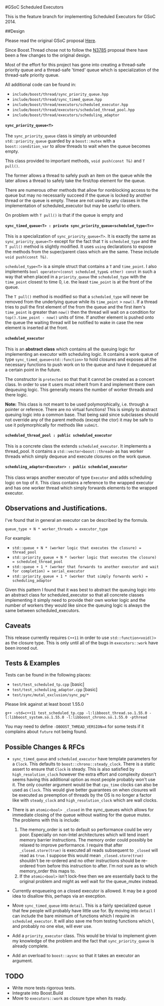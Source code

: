 #GSoC Scheduled Executors

This is the feature branch for implementing Scheduled Executors for GSoC 2014.

##Design

Please read the original GSoC proposal [Here](http://cs.mcgill.ca/~iforbe).

Since Boost.Thread chose not to follow the [N3785](http://www.open-std.org/jtc1/sc22/wg21/docs/papers/2013/n3785.pdf) proposal there have been a few changes to the original design.

Most of the effort for this project has gone into creating a thread-safe priority queue and a thread-safe 'timed' queue which is specialization of the thread-safe priority queue.

All additional code can be found in:

 * `include/boost/thread/sync_priority_queue.hpp`
 * `include/boost/thread/sync_timed_queue.hpp`
 * `include/boost/thread/executors/scheduled_executor.hpp`
 * `include/boost/thread/executors/scheduled_thread_pool.hpp`
 * `include/boost/thread/executors/scheduling_adaptor`

#### `sync_priority_queue<T>`

The `sync_priority_queue` class is simply an unbounded `std::priority_queue` guarded by a `boost::mutex` with a `boost::condition_var` to allow threads to wait when the queue becomes empty.

This class provided to important methods, `void push(const T&)` and `T pull()`. 

The former allows a thread to safely push an item on the queue while the later allows a thread to safely take the first/top element for the queue. 

There are numerous other methods that allow for nonblocking access to the queue but may no necessarily succeed if the queue is locked by another thread or the queue is empty. These are not used by any classes in the implementation of scheduled_executor but may be useful to others. 

On problem with `T pull()` is that if the queue is empty and 

#### `sync_timed_queue<T> : private sync_priority_queue<scheduled_type<T>>`

This is a specialization of `sync_priority_queue<T>`. It is exactly the same as `sync_priority_queue<T>` except for the fact that `T` is `scheduled_type` and the `T pull()` method is slightly modified. It uses `using` declarations to expose the methods from the super/parent class which are the same. These include `void push(const T&)`. 

`scheduled_type<T>` is a simple struct that contains a `T` and `time_point`. I also implements `bool operator<(const scheduled_type& other) const` in such a way that when placed in a `priority_queue` the `scheduled_type` with the `time_point` closest to time 0, i.e. the least `time_point` is at the front of the queue. 

The `T pull()` method is modified so that a `scheduled_type` will never be removed from the underlying queue while its `time_point` > `now()`. If a thread tries to pull the first element of the from the queue and the first item's `time_point` is greater than `now()` then the thread will wait on a condition for `top().time_point - now()` units of time. If another element is pushed onto the queue the waiting thread will be notified to wake in case the new element is inserted at the front. 

#### `scheduled_executor`

This is an **abstract class** which contains all the queuing logic for implementing an executor with scheduling logic. It contains a work queue of type `sync_timed_queue<std::function>` to hold closures and exposes all the necessary functions to push work on to the queue and have it dequeued at a certain point in the future. 

The constructor is `protected` so that that it cannot be created as a concert class. In order to use it users must inherit from it and implement there own dequeuing logic. This generally means the number of worker threads and there logic. 

**Note:** This class is not meant to be used polymorphically, i.e. through a pointer or referece. There are no virtual functions! This is simply to abstract queuing logic into a common base. That being said since subclasses should not override any of the parent methods (except the ctor) it may be safe to use it polymorphically for methods like `submit`.

#### `scheduled_thread_pool : public scheduled_executor`

This is a concrete class the extends `scheduled_executor`. It implements a thread_pool. It contains a `std::vector<boost::thread>` as has worker threads which simply dequeue and execute closures on the work queue. 

#### `scheduling_adaptor<Executor> : public scheduled_executor`

This class wraps another executor of type `Executor` and adds scheduling logic on top of it. This class contains a reference to the wrapped executor and has one worker thread which simply forwards elements to the wrapped executor.

## Observations and Justifications.

I've found that in general an executor can be described by the formula. 

`queue_type + N * worker_threads = executor_type`

For example:

 * `std::queue + N * (worker logic that executes the closure) = thread_pool`
 * `std::priority_queue + N * (worker logic that executes the closure) = scheduled_thread_pool`
 * `std::queue + 1 * (worker that forwards to another executor and wait for completion) = serial_executor`
 * `std::priority_queue + 1 * (worker that simply forwards work) = scheduling_adaptor`
 
Given this pattern I found that it was best to abstract the queuing logic into an abstract class for scheduled_executor so that all concrete classes implementing it simply need to provide their own worker logic and the number of workers they would like since the queuing logic is always the same between scheduled_executors.

## Caveats 

This release currently requires `C++11` in order to use `std::function<void()>` as the closure type. This is only until all of the bugs in `executors::work` have been ironed out. 

## Tests & Examples

Tests can be found in the following places:

 * `test/test_scheduled_tp.cpp` [basic]
 * `test/test_scheduling_adaptor.cpp` [basic]
 * `test/sync/mutal_exclusion/sync_pq/*` 
 
Please link against at least boost 1.55.0

`g++ -std=c++11 test_scheduled_tp.cpp -l:libboost_thread.so.1.55.0 -l:libboost_system.so.1.55.0 -l:libboost_chrono.so.1.55.0 -pthread`

You may need to define `-DBOOST_THREAD_VERSION=4` for some tests if it complains about `future` not being found.

## Possible Changes & RFCs

 * `sync_timed_queue` and `scheduled_executor` have template parameters for a `Clock`. This defaults to `boost::chrono::steady_clock`. There is a static assert to ensure that `Clock` is steady. This is also satisfied by `high_resolution_clock` however the extra effort and complexity doesn't seems having this additional option as most people probably won't use it. The only counter argument would be that `cpu_time` clocks can also be used as `Clock`. This would give better guarantees on when closures will be executed as preemption of threads by the OS is no longer a factor like with `steady_clock` and `high_resolution_clock` which are wall clocks. 
 
 * There is an `atomic<bool> _closed` in the sync_queues which allows for immediate closing of the queue without waiting for the queue mutex. The problems with this is include:
 
    1. The memory_order is set to default so performance could be very poor. Especially on non-Intel architectures which will tend insert memory barrier instructions. The memory order could possibly be relaxed to improve performance. I require that after `_closed.store(true)` is executed all reads subsequent to `_closed` will read as `true`. I suppose this would mean `_closed.store(true)` shouldn't be re-ordered and no other instructions should be re-ordered from before this instruction to after. I'm not sure as to which memory_order this maps to.
    2. If the `atomic<bool>` isn't lock-free then we are essentially back to the original problem and might as well wait for the queue_mutex instead.
    
 * Currently enqueueing on a closed executor is allowed. It may be a good idea to disallow this, perhaps via an execption. 

 * Move `sync_timed_queue` into `detail`. This is a fairly specialized queue that few people will probably have little use for. By moving into `detail` I can include the bare minimum of functions which I require in `scheduled_executor`. It will also save me from testing functions which I, and probably no one else, will ever use.
 
 * Add a `priority_executor` class. This would be trivial to implement given my knowledge of the problem and the fact that `sync_priority_queue` is already complete.
 * Add an overload to `boost::aysnc` so that it takes an executor an argument.

## TODO 
* Write more tests rigorous tests.
* Integrate into Boost.Build
* Move to `executors::work` as closure type when its ready.
